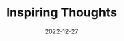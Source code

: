 ---
slug: thought-for-the-day
title: "Inspiring Thoughts"
date: 2022-12-27
excerpt: 'The potentiality of perfection outweighs actual contraictions.'
tags: [Inspiration, Motivation, Quotes, Thoughts]
---